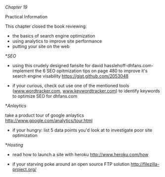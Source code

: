 *Chapter 19*

Practical Information

This chapter closed  the book reviewing:

* the basics of search engine optimization
* using analytics to improve site performance
* putting your site on the web

**SEO*
* using this crudely designed fansite for david hasslehoff-dhfans.com- implement the 6 SEO opitmization tips on page 480 to improve it's search engine visability
<https://gist.github.com/2053048>

* if your curious, check out use one of the mentioned tools (www.wordtracker.com, www.keywordtracker.com) to identify keywords to optimize SEO for dhfans.com

**Anlaytics*

take a product tour of google anlaytics
<http://www.google.com/analytics/tour.html>

* if your hungry: list 5 data points you'd look at to investigate poor site optimization

**Hosting*
*  read how to launch a site with heroku 
<http://www.heroku.com/how>

* if your starving poke around an open source FTP solution
<http://filezilla-project.org/>